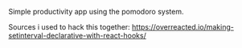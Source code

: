 Simple productivity app using the pomodoro system.


Sources i used to hack this together:
https://overreacted.io/making-setinterval-declarative-with-react-hooks/
